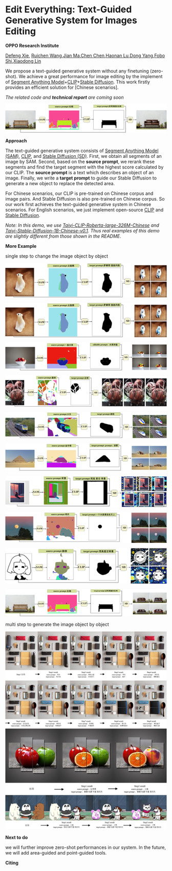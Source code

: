 # Edit Everything: Text-Guided Generative System for Images Editing
**OPPO Research Institute**

[Defeng Xie](xiedefeng@oppo.com), [Ruichen Wang](wangruichen@oppo.com),[Jian Ma](majian2@oppo.com),[Chen Chen](chenchen4@oppo.com),[Haonan Lu](luhaonan@oppo.com),[Dong Yang](dongyang3-c@my.cityu.edu.hk),[Fobo Shi](foboshi99@gmail.com),[Xiaodong Lin](lin@business.rutgers.edu)   


We propose a text-guided generative system without any finetuning (zero-shot). We achieve a great performance for image editing by the implement of [Segment Anything Model](https://github.com/facebookresearch/segment-anything)+[CLIP](https://github.com/openai/CLIP)+[Stable Diffusion](https://github.com/Stability-AI/stablediffusion). This work firstly provides an efficient solution for [Chinese scenarios]. 

*The related code and **technical report** are coming soon*

![](./Image/first.png)

**Approach**

The text-guided generative system consists of [Segment Anything Model (SAM)](https://github.com/facebookresearch/segment-anything), [CLIP](https://github.com/openai/CLIP), and [Stable Diffusion (SD)](https://github.com/Stability-AI/stablediffusion). First, we obtain all segments of an image by SAM. Second, based on the **source prompt**,  we rerank these segments and find the target segment with the highest score calculated by our CLIP. The **source prompt** is a text which describes an object of an image. Finally, we write a **target prompt** to guide our Stable Diffusion to generate a new object to replace the detected area. 

For Chinese scenarios, our CLIP is pre-trained on Chinese corpus and image pairs. And Stable Diffusion is also pre-trained on Chinese corpus. So our work first achieves the text-guided generative system in Chinese scenarios. For English scenarios, we just implement open-source [CLIP](https://github.com/openai/CLIP) and [Stable Diffusion](https://github.com/Stability-AI/stablediffusion).

*Note:  In this demo, we use [Taiyi-CLIP-Roberta-large-326M-Chinese](Taiyi-CLIP-Roberta-large-326M-Chinese) and  [Taiyi-Stable-Diffusion-1B-Chinese-v0.1](https://huggingface.co/IDEA-CCNL/Taiyi-Stable-Diffusion-1B-Chinese-v0.1). Thus real examples of this demo are slightly different from those shown in the README*.




**More Example**

single step to change the image object by object

<img src="https://github.com/DefengXie/Edit_Everything/blob/main/image/图片5.png">

![](./Image/图片5.png "Example 1")

![](./Image/图片6.png "Example 2")

![](./Image/图片9.png "Example 3")

![](./Image/图片2.png "Example 4")

![](./Image/图片3.png "Example 5")

![](./Image/图片4.png "Example 6")

![](./Image/图片7.png "Example 7")

![](./Image/图片8.png "Example 8")

![](./Image/图片1.png "Example 9")



multi step to generate the image object by object

![](./Image/连续3.png "Multi step generation Example 1")
![](./Image/连续2.png "Multi step generation Example 2")
![](./Image/连续1.png "Multi step generation Example 3")






**Next to do**

we will further improve zero-shot performances in our system. In the future, we will add area-guided and point-guided tools.

**Citing**
```

```
